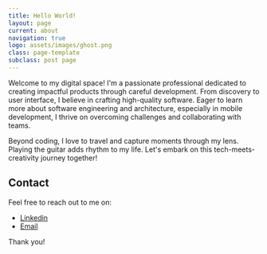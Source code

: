 ```yaml
---
title: Hello World!
layout: page
current: about
navigation: true
logo: assets/images/ghost.png
class: page-template
subclass: post page
---
```


Welcome to my digital space! I'm a passionate professional dedicated to creating impactful products through careful development. From discovery to user interface, I believe in crafting high-quality software. Eager to learn more about software engineering and architecture, especially in mobile development, I thrive on overcoming challenges and collaborating with teams.

Beyond coding, I love to travel and capture moments through my lens. Playing the guitar adds rhythm to my life. Let's embark on this tech-meets-creativity journey together!

## Contact

Feel free to reach out to me on:
- [Linkedin](https://www.linkedin.com/in/heitorcolangelo/)
- [Email](heitorcolangelo@gmail.com)

Thank you!